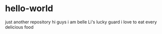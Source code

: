 # hello-world
just another repository
hi guys
i am belle Li's lucky guard
i love to eat every delicious food 
